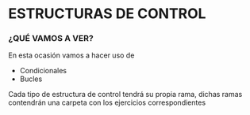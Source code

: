 # ESTRUCTURAS DE CONTROL
### ¿QUÉ VAMOS A VER?

En esta ocasión vamos a hacer uso de
* Condicionales
* Bucles
    
Cada tipo de estructura de control tendrá su propia rama, dichas ramas contendrán una carpeta con los ejercicios correspondientes